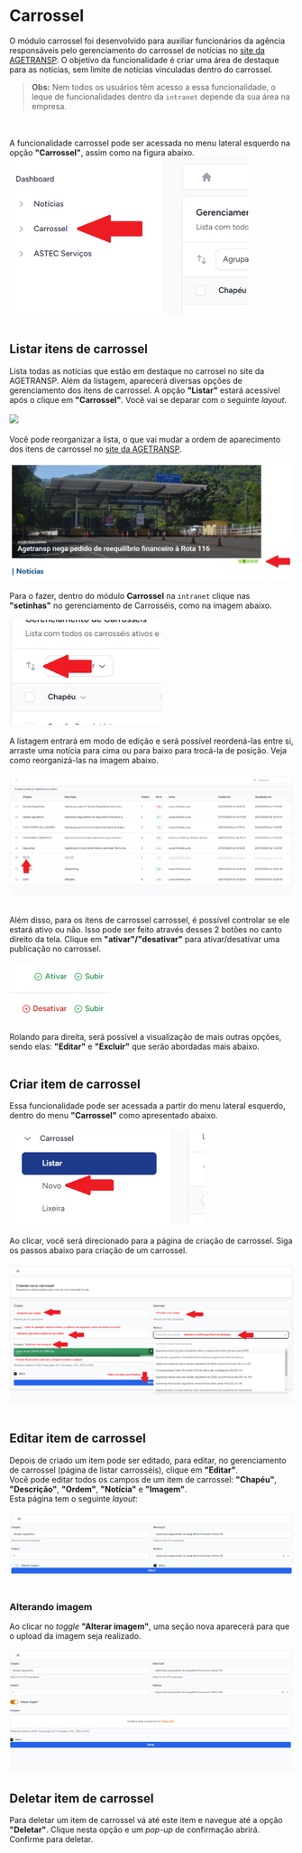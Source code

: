# Carrossel
O módulo carrossel foi desenvolvido para auxiliar funcionários da agência responsáveis pelo gerenciamento do carrossel de notícias no [site da AGETRANSP](http://www.agetransp.rj.gov.br/).
O objetivo da funcionalidade é criar uma área de destaque para as notícias, sem limite de notícias vinculadas dentro do carrossel.
><b>Obs:</b> Nem todos os usuários têm acesso a essa funcionalidade, o leque de funcionalidades dentro da `intranet` depende da sua área na empresa.

<br>
<br>A funcionalidade carrossel pode ser acessada no menu lateral esquerdo na opção <b>"Carrossel"</b>, assim como na figura abaixo.
<br><img src="images/carrossel.png">
<br>
<br>

## Listar itens de carrossel
Lista todas as notícias que estão em destaque no carrosel no site da AGETRANSP. Além da listagem, aparecerá diversas opções de gerenciamento dos itens de carrossel. A opção <b>"Listar"</b> estará acessível após o clique em <b>"Carrossel"</b>. Você vai se deparar com o seguinte <i>layout</i>.
<br>
<br>
<img src="./listar-carrosseis.png">
<br>
<br>
Você pode reorganizar a lista, o que vai mudar a ordem de aparecimento dos itens de carrossel no [site da AGETRANSP](http://www.agetransp.rj.gov.br/).
<br>
<br>
![img.png](images/img.png)
<br>
<br>
Para o fazer, dentro do módulo **Carrossel** na `intranet` clique nas <b>"setinhas"</b> no gerenciamento de Carrosséis, como na imagem abaixo.
<br>
<br>
![reorganizar-lista](images/reorganizar-lista.png)
<br>
<br>
A listagem entrará em modo de edição e será possível reordená-las entre si, arraste uma notícia para cima ou para baixo para trocá-la de posição. Veja como reorganizá-las na imagem abaixo.
<br>
<br>
![](images/arrastando-noticia.png)
<br>
<br>

Além disso, para os itens de carrossel carrossel, é possível controlar se ele estará ativo ou não. Isso pode ser feito através desses 2 botões no canto direito da tela. Clique em <b>"ativar"/"desativar"</b> para ativar/desativar uma publicação no carrossel.
<br>
<br>
![img_1.png](images/img_1.png)
<br>
<br>
Rolando para direita, será possível a visualização de mais outras opções, sendo elas: <b>"Editar"</b> e <b>"Excluir"</b> que serão abordadas mais abaixo.
<br>
<br>

## Criar item de carrossel
Essa funcionalidade pode ser acessada a partir do menu lateral esquerdo, dentro do menu <b>"Carrossel"</b> como apresentado abaixo.
<br>
<br>
![novo-carrossel.png](images/novo-carrossel.png)
<br>
<br>
Ao clicar, você será direcionado para a página de criação de carrossel. Siga os passos abaixo para criação de um carrossel.
<br>
<br>
![criar-carrossel.png](images/criar-carrossel.png)
<br>
<br>

## Editar item de carrossel

Depois de criado um item pode ser editado, para editar, no gerenciamento de carrossel (página de listar carrosséis), clique em <b>"Editar"</b>.
<br>Você pode editar todos os campos de um item de carrossel: **"Chapéu"**, **"Descrição"**, **"Ordem"**, **"Notícia"** e **"Imagem"**.
<br>Esta página tem o seguinte *layout*:
<br>
<br>
![editar.png](images/editar.png)
<br>
<br>
### Alterando imagem
Ao clicar no *toggle* **"Alterar imagem"**, uma seção nova aparecerá para que o upload da imagem seja realizado.
<br>
<br>
![alterar-imagem.png](images/alterar-imagem.png)

## Deletar item de carrossel
Para deletar um item de carrossel vá até este item e navegue até a opção **"Deletar"**. Clique nesta opção e um *pop-up* de confirmação abrirá. Confirme para deletar. 